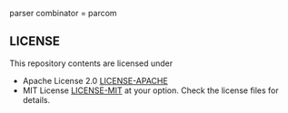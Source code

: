 parser combinator = parcom

## LICENSE
This repository contents are licensed under
- Apache License 2.0 [LICENSE-APACHE](LICENSE-APACHE)
- MIT License [LICENSE-MIT](LICENSE-MIT)
at your option. Check the license files for details.
